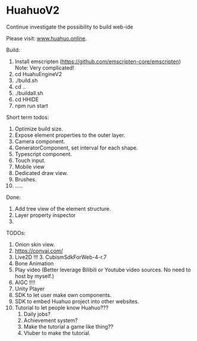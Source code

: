 # HuahuoV2
Continue investigate the possibility to build web-ide

Please visit: www.huahuo.online.

Build:
1. Install emscripten (https://github.com/emscripten-core/emscripten) Note: Very complicated!
2. cd HuahuEngineV2
3. ./build.sh
4. cd ..
5. ./buildall.sh
6. cd HHIDE
7. npm run start

Short term todos:
1. Optimize build size.
2. Expose element properties to the outer layer.
2. Camera component.
3. GeneratorComponent, set interval for each shape.
5. Typescript component.
6. Touch input.
7. Mobile view
8. Dedicated draw view.
9. Brushes.
10. .....

Done:
1. Add tree view of the element structure.
2. Layer property inspector
3. 
TODOs:
1. Onion skin view.
2. https://convai.com/
2. Live2D !!!
   3. CubismSdkForWeb-4-r.7
2. Bone Animation
3. Play video (Better leverage Bilibili or Youtube video sources. No need to host by myself.)
3. AIGC !!!!
4. Unity Player
5. SDK to let user make own components.
6. SDK to embed Huahuo project into other websites.
7. Tutorial to let people know Huahuo???
   1. Daily jobs?
   2. Achievement system?
   3. Make the tutorial a game like thing??
   4. Vtuber to make the tutorial.
 